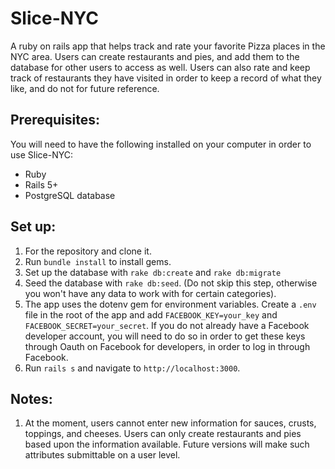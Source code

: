 # Slice-NYC
A ruby on rails app that helps track and rate your favorite Pizza places in the NYC area. Users can create restaurants and pies, and add them to the database for other users to access as well. Users can also rate and keep track of restaurants they have visited in order to keep a record of what they like, and do not for future reference.

## Prerequisites:

You will need to have the following installed on your computer in order to use Slice-NYC:

- Ruby
- Rails 5+
- PostgreSQL database


## Set up:

1. For the repository and clone it.
2. Run `bundle install` to install gems.
3. Set up the database with `rake db:create` and `rake db:migrate`
4. Seed the database with `rake db:seed`. (Do not skip this step, otherwise you won't have any data to work with for certain categories).
5. The app uses the dotenv gem for environment variables. Create a `.env` file in the root of the app and add `FACEBOOK_KEY=your_key` and `FACEBOOK_SECRET=your_secret`. If you do not already have a Facebook developer account, you will need to do so in order to get these keys through Oauth on Facebook for developers, in order to log in through Facebook.
6. Run `rails s` and navigate to `http://localhost:3000`.

## Notes:

1. At the moment, users cannot enter new information for sauces, crusts, toppings, and cheeses. Users can only create restaurants and pies based upon the information available. Future versions will make such attributes submittable on a user level.
